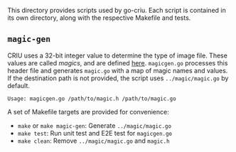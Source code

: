 This directory provides scripts used by go-criu. Each script is contained in its own directory, along with the respective Makefile and tests.

## `magic-gen`
CRIU uses a 32-bit integer value to determine the type of image file. These values are called *magics*, and are defined [here](https://github.com/checkpoint-restore/criu/tree/master/criu/include/magic.h). `magicgen.go` processes this header file and generates `magic.go` with a map of magic names and values. If the destination path is not provided, the script uses `../magic/magic.go` by default.

`Usage: magicgen.go /path/to/magic.h /path/to/magic.go`

A set of Makefile targets are provided for convenience:
- `make` or `make magic-gen`: Generate `../magic/magic.go`
- `make test`: Run unit test and E2E test for `magicgen.go`
- `make clean`: Remove `../magic/magic.go` and `magic.h`
